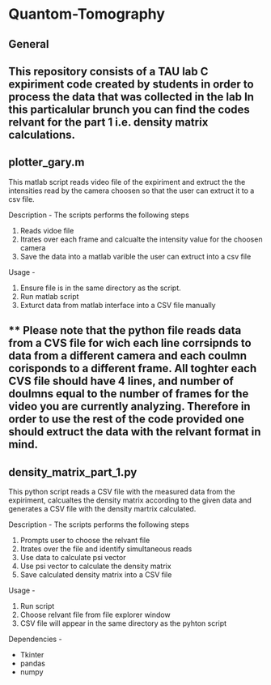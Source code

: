 # Quantom-Tomography

## General
This repository consists of a TAU lab C expiriment code created by students in order to process the data that was collected in the lab
In this particalular brunch you can find the codes relvant for the part 1 i.e. density matrix calculations.
-----
## plotter_gary.m
This matlab script reads video file of the expiriment and extruct the the intensities read by the camera choosen so that the user can extruct it to a csv file.

Description - The scripts performs the following steps
  1. Reads vidoe file
  2. Itrates over each frame and calcualte the intensity value for the choosen camera
  3. Save the data into a matlab varible the user can extruct into a csv file

Usage -
  1. Ensure file is in the same directory as the script.
  2. Run matlab script
  3. Exturct data from matlab interface into a CSV file manually

** Please note that the python file reads data from a CVS file for wich each line corrsipnds to data from a different camera and each coulmn corisponds to a different frame. All toghter each CVS file should have 4 lines, and number of doulmns equal to the number of frames for the video you are currently analyzing. Therefore in order to use the rest of the code provided one should extruct the data with the relvant format in mind.
-----
## density_matrix_part_1.py

This python script reads a CSV file with the measured data from the expiriment, calcualtes the density matrix according to the given data and generates a CSV file with the density martrix calculated.

Description - The scripts performs the following steps
  1. Prompts user to choose the relvant file
  2. Itrates over the file and identify simultaneous reads
  3. Use data to calculate psi vector
  4. Use psi vector to calculate the density matrix
  5. Save calculated density matrix into a CSV file

Usage -
  1. Run script
  2. Choose relvant file from file explorer window
  3. CSV file will appear in the same directory as the pyhton script

Dependencies -
 * Tkinter
 * pandas
 * numpy
